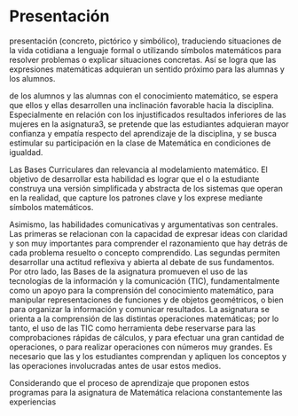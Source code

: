 # Presentación

presentación 
(concreto,  pictórico  y  simbólico),  traduciendo 
situaciones de la vida cotidiana a lenguaje formal 
o  utilizando  símbolos  matemáticos  para  resolver 
problemas o explicar situaciones concretas. Así se 
logra  que  las  expresiones  matemáticas  adquieran 
un sentido próximo para las alumnas y los alumnos. 

de los alumnos y las alumnas con el conocimiento 
matemático, se espera que ellos y ellas desarrollen una 
inclinación favorable hacia la disciplina. Especialmente 
en relación con los injustificados resultados inferiores 
de las mujeres en la asignatura3, se pretende que 
las estudiantes adquieran mayor confianza y empatía 
respecto del aprendizaje de la disciplina, y se busca 
estimular su participación en la clase de Matemática 
en condiciones de igualdad.

Las Bases Curriculares dan relevancia al modelamiento 
matemático. El objetivo de desarrollar esta habilidad 
es lograr que el o la estudiante construya una versión 
simplificada y abstracta de los sistemas que operan 
en la realidad, que capture los patrones clave y los 
exprese mediante símbolos matemáticos. 

Asimismo,  las  habilidades  comunicativas  y 
argumentativas  son  centrales.  Las  primeras  se 
relacionan con la capacidad de expresar ideas con 
claridad  y  son  muy  importantes  para  comprender 
el razonamiento que hay detrás de cada problema 
resuelto  o  concepto  comprendido.  Las  segundas 
permiten desarrollar una actitud reflexiva y abierta 
al  debate  de  sus  fundamentos.  Por  otro  lado,  las 
Bases  de  la  asignatura  promueven  el  uso  de  las 
tecnologías de la información y la comunicación 
(TIC), fundamentalmente como un apoyo para la 
comprensión  del  conocimiento  matemático,  para 
manipular representaciones de funciones y de objetos 
geométricos, o bien para organizar la información y 
comunicar resultados. La asignatura se orienta a la 
comprensión de las distintas operaciones matemáticas; 
por lo tanto, el uso de las TIC como herramienta debe 
reservarse para las comprobaciones rápidas de cálculos, 
y para efectuar una gran cantidad de operaciones, o 
para realizar operaciones con números muy grandes. 
Es necesario que las y los estudiantes comprendan y 
apliquen los conceptos y las operaciones involucradas 
antes de usar estos medios.

Considerando  que  el  proceso  de  aprendizaje  que 
proponen  estos  programas  para  la  asignatura  de 
Matemática relaciona constantemente las experiencias
